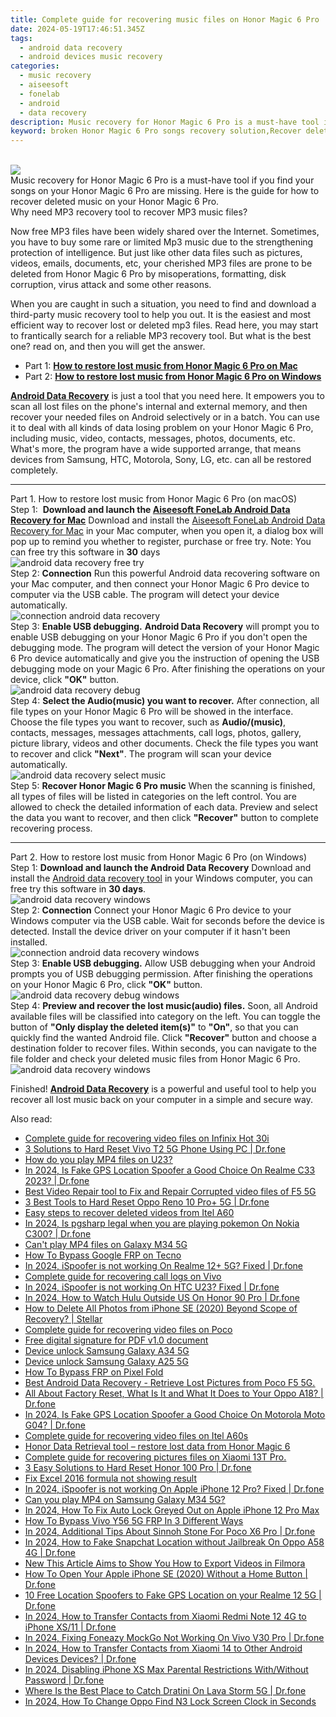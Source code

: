 ```yaml
---
title: Complete guide for recovering music files on Honor Magic 6 Pro
date: 2024-05-19T17:46:51.345Z
tags: 
  - android data recovery
  - android devices music recovery
categories: 
  - music recovery
  - aiseesoft
  - fonelab
  - android
  - data recovery
description: Music recovery for Honor Magic 6 Pro is a must-have tool if you find your songs on your Honor Magic 6 Pro are missing. Here is the guide for how to recover deleted music on your Honor Magic 6 Pro.
keyword: broken Honor Magic 6 Pro songs recovery solution,Recover deleted music,retrieve wiped songs Honor Magic 6 Pro,save lost songs on Honor Magic 6 Pro,recover lost songs from Honor Magic 6 Pro,restore deleted music files on Honor Magic 6 Pro,song disappear Honor Magic 6 Pro,how to get back deleted song Honor Magic 6 Pro phone,Honor Magic 6 Pro song recovery software,how to restore your files from Honor Magic 6 Pro,extract data from water damaged phone Honor Magic 6 Pro,Honor Magic 6 Pro delete music recover
---
```

<br>
<img src="https://img0mobiles.techidaily.com/images/best-assets/devices/honor/honor-magic-6-pro/3.jpg" class="atpl-imgstyle"  /><br>
<div class="atpl-content atpl-for-fonelab-android recover-music">
<div class="atpl-post-description-part-1">
Music recovery for Honor Magic 6 Pro is a must-have tool if you find your songs on your Honor Magic 6 Pro are missing. Here is the guide for how to recover deleted music on your Honor Magic 6 Pro.
</div>
<div class="atpl-post-description-part-2">
<div class="tpl-content-sub-paragraph-title">
  Why need MP3 recovery tool to recover MP3 music files?
</div>
<div class="tpl-content-sub-paragraph-content">
  <p>
    Now free MP3 files have been widely shared over the Internet. Sometimes, you have to buy some rare or limited Mp3 music due to the strengthening protection of intelligence. But just like other data files such as pictures, videos, emails, documents, etc, your cherished MP3 files are prone to be deleted from Honor Magic 6 Pro by misoperations, formatting, disk corruption, virus attack and some other reasons.
  </p>
  <p>
    When you are caught in such a situation, you need to find and download a third-party music recovery tool to help you out. It is the easiest and most efficient way to recover lost or deleted mp3 files. Read here, you may start to frantically search for a reliable MP3 recovery tool. But what is the best one? read on, and then you will get the answer. 
  </p>
</div>
</div>
<ul>
  <li>Part 1: <strong><a href="#p1">How to restore lost music from Honor Magic 6 Pro on Mac</a></strong></li>
  <li>Part 2: <strong><a href="#p2">How to restore lost music from Honor Magic 6 Pro on Windows</a></strong></li>
</ul>
<div class="atpl-post-description-part-3">
<div class="tpl-content-sub-paragraph-normal">
  <p>
    <a href="https://tools.techidaily.com/aiseesoft-android-data-recovery/" ><strong>Android Data Recovery</strong></a> is just a tool that you need here. It empowers you to scan all lost files on the phone's internal and external memory, and then recover your needed files on Android selectively or in a batch. You can use it to deal with all kinds of data losing problem on your Honor Magic 6 Pro, including music, video, contacts, messages, photos, documents, etc. What's more, the program have a wide supported arrange, that means devices from Samsung, HTC, Motorola, Sony, LG, etc. can all be restored completely.
  </p>
</div>
</div>
<!-- Part 1 -->
<a id="p1" name="p1" ></a><hr>
<div>
  <span class="atpl-step-part-style">Part 1. How to restore lost music from Honor Magic 6 Pro (on macOS)</span>
</div>
<span class="atpl-stepstyle-a"><span>Step 1: </span></span> <strong>Download and launch the <a href="https://tools.techidaily.com/aiseesoft-android-data-recovery-for-mac/" >Aiseesoft FoneLab Android Data Recovery for Mac</a></strong>
Download and install the <a href="https://tools.techidaily.com/aiseesoft-android-data-recovery-for-mac/" >Aiseesoft FoneLab Android Data Recovery for Mac</a> in your Mac computer, when you open it, a dialog box will pop up to remind you whether to register, purchase or free try.
Note: You can free try this software in <strong>30</strong> days
<br>
<img src="https://tools.techidaily.com/images/apps/aiseesoft/android-data-recovery/mac-free-try.png" class="atpl-imgstyle" alt="android data recovery free try" /><br>
<span class="atpl-stepstyle-a"><span>Step 2: </span></span> <strong>Connection</strong>
Run this powerful Android data recovering software on your Mac computer, and then connect your Honor Magic 6 Pro device to computer via the USB cable. The program will detect your device automatically.
<br>
<img src="https://tools.techidaily.com/images/apps/aiseesoft/android-data-recovery/mac-connection-interface.jpg" class="atpl-imgstyle" alt="connection android data recovery" /><br>
<span class="atpl-stepstyle-a"><span>Step 3: </span></span> <strong>Enable USB debugging.</strong>
<strong>Android Data Recovery</strong> will prompt you to enable USB debugging on your Honor Magic 6 Pro if you don't open the debugging mode. The program will detect the version of your Honor Magic 6 Pro device automatically and give you the instruction of opening the USB debugging mode on your Magic 6 Pro. After finishing the operations on your device, click <strong>"OK"</strong> button.
<br>
<img src="https://tools.techidaily.com/images/apps/aiseesoft/android-data-recovery/mac-android-usb-debug.jpg"  class="atpl-imgstyle" alt="android data recovery debug" /><br>
<span class="atpl-stepstyle-a"><span>Step 4: </span></span> <strong>Select the Audio(music) you want to recover.</strong>
After connection, all file types on your Honor Magic 6 Pro will be showed in the interface. Choose the file types you want to recover, such as <strong>Audio/(music)</strong>, contacts, messages, messages attachments, call logs, photos, gallery, picture library, videos and other documents. Check the file types you want to recover and click <b>"Next"</b>. The program will scan your device automatically.
<br>
<img src="https://tools.techidaily.com/images/apps/aiseesoft/android-data-recovery/mac-choose-type-music.jpg" class="atpl-imgstyle" alt="android data recovery select music" /><br>
<span class="atpl-stepstyle-a"><span>Step 5: </span></span> <strong>Recover Honor Magic 6 Pro music</strong>
When the scanning is finished, all types of files will be listed in categories on the left control. You are allowed to check the detailed information of each data. Preview and select the data you want to recover, and then click <b>"Recover"</b> button to complete recovering process.
<a id="p2" name="p2"></a><hr>
<!-- Part 2 -->
<div>
  <span class="atpl-step-part-style">Part 2. How to restore lost music from Honor Magic 6 Pro (on Windows)</span>
</div>
<span class="atpl-stepstyle-a"><span>Step 1: </span></span> <strong>Download and launch the Android Data Recovery</strong>
Download and install the <a href="https://tools.techidaily.com/aiseesoft-android-data-recovery-for-win/" >Android data recovery tool</a> in your Windows computer, you can free try this software in <b>30 days</b>.
<br>
<img src="https://tools.techidaily.com/images/apps/aiseesoft/android-data-recovery/win-start-interface.png"  class="atpl-imgstyle" alt="android data recovery windows" /><br>
<span class="atpl-stepstyle-a"><span>Step 2: </span></span> <strong>Connection</strong>
Connect your Honor Magic 6 Pro device to your Windows computer via the USB cable. Wait for seconds before the device is detected. Install the device driver on your computer if it hasn't been installed.
<br>
<img src="https://tools.techidaily.com/images/apps/aiseesoft/android-data-recovery/win-connection-interface.png" class="atpl-imgstyle" alt="connection android data recovery windows" /><br>
<span class="atpl-stepstyle-a"><span>Step 3: </span></span> <strong>Enable USB debugging.</strong>
Allow USB debugging when your Android prompts you of USB debugging permission. After finishing the operations on your Honor Magic 6 Pro, click <b>"OK"</b> button.
<br>
<img src="https://tools.techidaily.com/images/apps/aiseesoft/android-data-recovery/win-android-usb-debug.png" class="atpl-imgstyle" alt="android data recovery debug windows" /><br>
<span class="atpl-stepstyle-a"><span>Step 4: </span></span> <strong>Preview and recover the lost music(audio) files.</strong>
Soon, all Android available files will be classified into category on the left. You can toggle the button of <b>"Only display the deleted item(s)"</b> to <b>"On"</b>, so that you can quickly find the wanted Android file. Click <b>"Recover"</b> button and choose a destination folder to recover files. Within seconds, you can navigate to the file folder and check your deleted music files from Honor Magic 6 Pro.
<br>
<img src="https://tools.techidaily.com/images/apps/aiseesoft/android-data-recovery/win-recover-music.jpg" class="atpl-imgstyle" alt="android data recovery windows" /><br>
<div class="atpl-post-description-part-4">
<div class="tpl-content-sub-paragraph-normal">
    <p>
        Finished! <a href="https://tools.techidaily.com/aiseesoft-android-data-recovery/" ><strong>Android Data Recovery</strong></a> is a powerful and useful tool to help you recover all lost music back on your computer in a simple and secure way.
    </p>
</div>
</div>
<ins class="adsbygoogle"
     style="display:block"
     data-ad-client="ca-pub-7571918770474297"
     data-ad-slot="8358498916"
     data-ad-format="auto"
     data-full-width-responsive="true"></ins>

</div>
<ins class="adsbygoogle"
    style="display:block"
    data-ad-format="autorelaxed"
    data-ad-client="ca-pub-7571918770474297"
    data-ad-slot="1223367746"></ins>

<span class="atpl-alsoreadstyle">Also read:</span>
<div><ul>
<li><a href="https://phone-solutions.techidaily.com/complete-guide-for-recovering-video-files-on-infinix-hot-30i-by-fonelab-android-recover-video/"><u>Complete guide for recovering video files on Infinix Hot 30i</u></a></li>
<li><a href="https://phone-solutions.techidaily.com/3-solutions-to-hard-reset-vivo-t2-5g-phone-using-pc-drfone-by-drfone-reset-android-reset-android/"><u>3 Solutions to Hard Reset Vivo T2 5G Phone Using PC | Dr.fone</u></a></li>
<li><a href="https://phone-solutions.techidaily.com/how-do-you-play-mp4-files-on-u23-by-aiseesoft-video-converter-play-mp4-on-android/"><u>How do you play MP4 files on U23?</u></a></li>
<li><a href="https://phone-solutions.techidaily.com/in-2024-is-fake-gps-location-spoofer-a-good-choice-on-realme-c33-2023-drfone-by-drfone-virtual-android/"><u>In 2024, Is Fake GPS Location Spoofer a Good Choice On Realme C33 2023? | Dr.fone</u></a></li>
<li><a href="https://phone-solutions.techidaily.com/best-video-repair-tool-to-fix-and-repair-corrupted-video-files-of-f5-5g-by-stellar-video-repair-mobile-video-repair/"><u>Best Video Repair tool to Fix and Repair Corrupted video files of F5 5G</u></a></li>
<li><a href="https://phone-solutions.techidaily.com/3-best-tools-to-hard-reset-oppo-reno-10-proplus-5g-drfone-by-drfone-reset-android-reset-android/"><u>3 Best Tools to Hard Reset Oppo Reno 10 Pro+ 5G | Dr.fone</u></a></li>
<li><a href="https://phone-solutions.techidaily.com/easy-steps-to-recover-deleted-videos-from-itel-a60-by-fonelab-android-recover-video/"><u>Easy steps to recover deleted videos from Itel A60</u></a></li>
<li><a href="https://phone-solutions.techidaily.com/in-2024-is-pgsharp-legal-when-you-are-playing-pokemon-on-nokia-c300-drfone-by-drfone-virtual-android/"><u>In 2024, Is pgsharp legal when you are playing pokemon On Nokia C300? | Dr.fone</u></a></li>
<li><a href="https://phone-solutions.techidaily.com/cant-play-mp4-files-on-galaxy-m34-5g-by-aiseesoft-video-converter-play-mp4-on-android/"><u>Can't play MP4 files on Galaxy M34 5G</u></a></li>
<li><a href="https://phone-solutions.techidaily.com/how-to-bypass-google-frp-on-tecno-by-drfone-android-unlock-remove-google-frp/"><u>How To Bypass Google FRP on Tecno</u></a></li>
<li><a href="https://phone-solutions.techidaily.com/in-2024-ispoofer-is-not-working-on-realme-12plus-5g-fixed-drfone-by-drfone-virtual-android/"><u>In 2024, iSpoofer is not working On Realme 12+ 5G? Fixed | Dr.fone</u></a></li>
<li><a href="https://phone-solutions.techidaily.com/complete-guide-for-recovering-call-logs-on-vivo-by-fonelab-android-recover-call-logs/"><u>Complete guide for recovering call logs on Vivo</u></a></li>
<li><a href="https://phone-solutions.techidaily.com/in-2024-ispoofer-is-not-working-on-htc-u23-fixed-drfone-by-drfone-virtual-android/"><u>In 2024, iSpoofer is not working On HTC U23? Fixed | Dr.fone</u></a></li>
<li><a href="https://phone-solutions.techidaily.com/in-2024-how-to-watch-hulu-outside-us-on-honor-90-pro-drfone-by-drfone-virtual-android/"><u>In 2024, How to Watch Hulu Outside US On Honor 90 Pro | Dr.fone</u></a></li>
<li><a href="https://phone-solutions.techidaily.com/how-to-delete-all-photos-from-iphone-se-2020-beyond-scope-of-recovery-stellar-by-stellar-data-recovery-ios-iphone-data-recovery/"><u>How to Delete All Photos from iPhone SE (2020) Beyond Scope of Recovery? | Stellar</u></a></li>
<li><a href="https://phone-solutions.techidaily.com/complete-guide-for-recovering-video-files-on-poco-by-fonelab-android-recover-video/"><u>Complete guide for recovering video files on Poco</u></a></li>
<li><a href="https://phone-solutions.techidaily.com/free-digital-signature-for-pdf-v10-document-by-ldigisigner-sign-a-pdf-sign-a-pdf/"><u>Free digital signature for PDF v1.0 document</u></a></li>
<li><a href="https://phone-solutions.techidaily.com/device-unlock-samsung-galaxy-a34-5g-by-drfone-android-unlock-android-unlock/"><u>Device unlock  Samsung Galaxy A34 5G</u></a></li>
<li><a href="https://phone-solutions.techidaily.com/device-unlock-samsung-galaxy-a25-5g-by-drfone-android-unlock-android-unlock/"><u>Device unlock  Samsung Galaxy A25 5G</u></a></li>
<li><a href="https://phone-solutions.techidaily.com/how-to-bypass-frp-on-pixel-fold-by-drfone-android-unlock-remove-google-frp/"><u>How To Bypass FRP on Pixel Fold</u></a></li>
<li><a href="https://phone-solutions.techidaily.com/best-android-data-recovery-retrieve-lost-pictures-from-poco-f5-5g-by-fonelab-android-recover-pictures/"><u>Best Android Data Recovery - Retrieve Lost Pictures from Poco F5 5G.</u></a></li>
<li><a href="https://phone-solutions.techidaily.com/all-about-factory-reset-what-is-it-and-what-it-does-to-your-oppo-a18-drfone-by-drfone-reset-android-reset-android/"><u>All About Factory Reset, What Is It and What It Does to Your Oppo A18? | Dr.fone</u></a></li>
<li><a href="https://phone-solutions.techidaily.com/in-2024-is-fake-gps-location-spoofer-a-good-choice-on-motorola-moto-g04-drfone-by-drfone-virtual-android/"><u>In 2024, Is Fake GPS Location Spoofer a Good Choice On Motorola Moto G04? | Dr.fone</u></a></li>
<li><a href="https://phone-solutions.techidaily.com/complete-guide-for-recovering-video-files-on-itel-a60s-by-fonelab-android-recover-video/"><u>Complete guide for recovering video files on Itel A60s</u></a></li>
<li><a href="https://phone-solutions.techidaily.com/honor-data-retrieval-tool-restore-lost-data-from-honor-magic-6-by-fonelab-android-recover-data/"><u>Honor Data Retrieval tool – restore lost data from Honor Magic 6</u></a></li>
<li><a href="https://phone-solutions.techidaily.com/complete-guide-for-recovering-pictures-files-on-xiaomi-13t-pro-by-fonelab-android-recover-pictures/"><u>Complete guide for recovering pictures files on Xiaomi 13T Pro.</u></a></li>
<li><a href="https://phone-solutions.techidaily.com/3-easy-solutions-to-hard-reset-honor-100-pro-drfone-by-drfone-reset-android-reset-android/"><u>3 Easy Solutions to Hard Reset Honor 100 Pro | Dr.fone</u></a></li>
<li><a href="https://phone-solutions.techidaily.com/fix-excel-2016-formula-not-showing-result-by-stellar-guide/"><u>Fix Excel 2016 formula not showing result</u></a></li>
<li><a href="https://phone-solutions.techidaily.com/in-2024-ispoofer-is-not-working-on-apple-iphone-12-pro-fixed-drfone-by-drfone-virtual-ios/"><u>In 2024, iSpoofer is not working On Apple iPhone 12 Pro? Fixed | Dr.fone</u></a></li>
<li><a href="https://phone-solutions.techidaily.com/can-you-play-mp4-on-samsung-galaxy-m34-5g-by-aiseesoft-video-converter-play-mp4-on-android/"><u>Can you play MP4 on Samsung Galaxy M34 5G?</u></a></li>
<li><a href="https://ios-unlock.techidaily.com/in-2024-how-to-fix-auto-lock-greyed-out-on-apple-iphone-12-pro-max-by-drfone-ios/"><u>In 2024, How To Fix Auto Lock Greyed Out on Apple iPhone 12 Pro Max</u></a></li>
<li><a href="https://bypass-frp.techidaily.com/how-to-bypass-vivo-y56-5g-frp-in-3-different-ways-by-drfone-android/"><u>How To Bypass Vivo Y56 5G FRP In 3 Different Ways</u></a></li>
<li><a href="https://pokemon-go-android.techidaily.com/in-2024-additional-tips-about-sinnoh-stone-for-poco-x6-pro-drfone-by-drfone-virtual-android/"><u>In 2024, Additional Tips About Sinnoh Stone For Poco X6 Pro | Dr.fone</u></a></li>
<li><a href="https://location-social.techidaily.com/in-2024-how-to-fake-snapchat-location-without-jailbreak-on-oppo-a58-4g-drfone-by-drfone-virtual-android/"><u>In 2024, How to Fake Snapchat Location without Jailbreak On Oppo A58 4G | Dr.fone</u></a></li>
<li><a href="https://ai-editing-video.techidaily.com/new-this-article-aims-to-show-you-how-to-export-videos-in-filmora/"><u>New This Article Aims to Show You How to Export Videos in Filmora</u></a></li>
<li><a href="https://iphone-unlock.techidaily.com/how-to-open-your-apple-iphone-se-2020-without-a-home-button-drfone-by-drfone-ios/"><u>How To Open Your Apple iPhone SE (2020) Without a Home Button | Dr.fone</u></a></li>
<li><a href="https://android-location.techidaily.com/10-free-location-spoofers-to-fake-gps-location-on-your-realme-12-5g-drfone-by-drfone-virtual/"><u>10 Free Location Spoofers to Fake GPS Location on your Realme 12 5G | Dr.fone</u></a></li>
<li><a href="https://android-transfer.techidaily.com/in-2024-how-to-transfer-contacts-from-xiaomi-redmi-note-12-4g-to-iphone-xs11-drfone-by-drfone-transfer-from-android-transfer-from-android/"><u>In 2024, How to Transfer Contacts from Xiaomi Redmi Note 12 4G to iPhone XS/11 | Dr.fone</u></a></li>
<li><a href="https://review-topics.techidaily.com/in-2024-fixing-foneazy-mockgo-not-working-on-vivo-v30-pro-drfone-by-drfone-virtual-android/"><u>In 2024, Fixing Foneazy MockGo Not Working On Vivo V30 Pro | Dr.fone</u></a></li>
<li><a href="https://android-transfer.techidaily.com/in-2024-how-to-transfer-contacts-from-xiaomi-14-to-other-android-devices-devices-drfone-by-drfone-transfer-from-android-transfer-from-android/"><u>In 2024, How to Transfer Contacts from Xiaomi 14 to Other Android Devices Devices? | Dr.fone</u></a></li>
<li><a href="https://iphone-unlock.techidaily.com/in-2024-disabling-iphone-xs-max-parental-restrictions-withwithout-password-drfone-by-drfone-ios/"><u>In 2024, Disabling iPhone XS Max Parental Restrictions With/Without Password | Dr.fone</u></a></li>
<li><a href="https://android-pokemon-go.techidaily.com/where-is-the-best-place-to-catch-dratini-on-lava-storm-5g-drfone-by-drfone-virtual-android/"><u>Where Is the Best Place to Catch Dratini On Lava Storm 5G | Dr.fone</u></a></li>
<li><a href="https://android-unlock.techidaily.com/in-2024-how-to-change-oppo-find-n3-lock-screen-clock-in-seconds-by-drfone-android/"><u>In 2024, How To Change Oppo Find N3 Lock Screen Clock in Seconds</u></a></li>
</ul></div>


